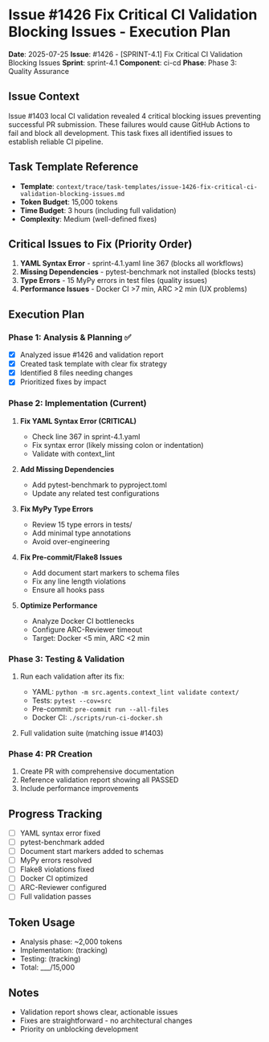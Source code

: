 # Issue #1426 Fix Critical CI Validation Blocking Issues - Execution Plan
**Date**: 2025-07-25
**Issue**: #1426 - [SPRINT-4.1] Fix Critical CI Validation Blocking Issues
**Sprint**: sprint-4.1
**Component**: ci-cd
**Phase**: Phase 3: Quality Assurance

## Issue Context
Issue #1403 local CI validation revealed 4 critical blocking issues preventing successful PR submission. These failures would cause GitHub Actions to fail and block all development. This task fixes all identified issues to establish reliable CI pipeline.

## Task Template Reference
- **Template**: `context/trace/task-templates/issue-1426-fix-critical-ci-validation-blocking-issues.md`
- **Token Budget**: 15,000 tokens
- **Time Budget**: 3 hours (including full validation)
- **Complexity**: Medium (well-defined fixes)

## Critical Issues to Fix (Priority Order)
1. **YAML Syntax Error** - sprint-4.1.yaml line 367 (blocks all workflows)
2. **Missing Dependencies** - pytest-benchmark not installed (blocks tests)
3. **Type Errors** - 15 MyPy errors in test files (quality issues)
4. **Performance Issues** - Docker CI >7 min, ARC >2 min (UX problems)

## Execution Plan

### Phase 1: Analysis & Planning ✅
- [x] Analyzed issue #1426 and validation report
- [x] Created task template with clear fix strategy
- [x] Identified 8 files needing changes
- [x] Prioritized fixes by impact

### Phase 2: Implementation (Current)
1. **Fix YAML Syntax Error (CRITICAL)**
   - Check line 367 in sprint-4.1.yaml
   - Fix syntax error (likely missing colon or indentation)
   - Validate with context_lint

2. **Add Missing Dependencies**
   - Add pytest-benchmark to pyproject.toml
   - Update any related test configurations

3. **Fix MyPy Type Errors**
   - Review 15 type errors in tests/
   - Add minimal type annotations
   - Avoid over-engineering

4. **Fix Pre-commit/Flake8 Issues**
   - Add document start markers to schema files
   - Fix any line length violations
   - Ensure all hooks pass

5. **Optimize Performance**
   - Analyze Docker CI bottlenecks
   - Configure ARC-Reviewer timeout
   - Target: Docker <5 min, ARC <2 min

### Phase 3: Testing & Validation
1. Run each validation after its fix:
   - YAML: `python -m src.agents.context_lint validate context/`
   - Tests: `pytest --cov=src`
   - Pre-commit: `pre-commit run --all-files`
   - Docker CI: `./scripts/run-ci-docker.sh`

2. Full validation suite (matching issue #1403)

### Phase 4: PR Creation
1. Create PR with comprehensive documentation
2. Reference validation report showing all PASSED
3. Include performance improvements

## Progress Tracking
- [ ] YAML syntax error fixed
- [ ] pytest-benchmark added
- [ ] Document start markers added to schemas
- [ ] MyPy errors resolved
- [ ] Flake8 violations fixed
- [ ] Docker CI optimized
- [ ] ARC-Reviewer configured
- [ ] Full validation passes

## Token Usage
- Analysis phase: ~2,000 tokens
- Implementation: (tracking)
- Testing: (tracking)
- Total: ___/15,000

## Notes
- Validation report shows clear, actionable issues
- Fixes are straightforward - no architectural changes
- Priority on unblocking development

